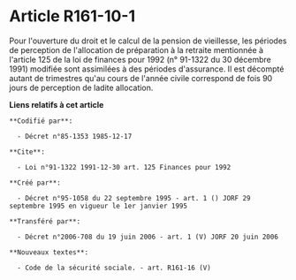 # Article R161-10-1

Pour l'ouverture du droit et le calcul de la pension de vieillesse, les périodes de perception de l'allocation de préparation
à la retraite mentionnée à l'article 125 de la loi de finances pour 1992 (n° 91-1322 du 30 décembre 1991) modifiée sont
assimilées à des périodes d'assurance. Il est décompté autant de trimestres qu'au cours de l'année civile correspond de fois
90 jours de perception de ladite allocation.

**Liens relatifs à cet article**

	**Codifié par**:

	  - Décret n°85-1353 1985-12-17

	**Cite**:

	  - Loi n°91-1322 1991-12-30 art. 125 Finances pour 1992

	**Créé par**:

	  - Décret n°95-1058 du 22 septembre 1995 - art. 1 () JORF 29 septembre 1995 en vigueur le 1er janvier 1995

	**Transféré par**:

	  - Décret n°2006-708 du 19 juin 2006 - art. 1 (V) JORF 20 juin 2006

	**Nouveaux textes**:

	  - Code de la sécurité sociale. - art. R161-16 (V)
